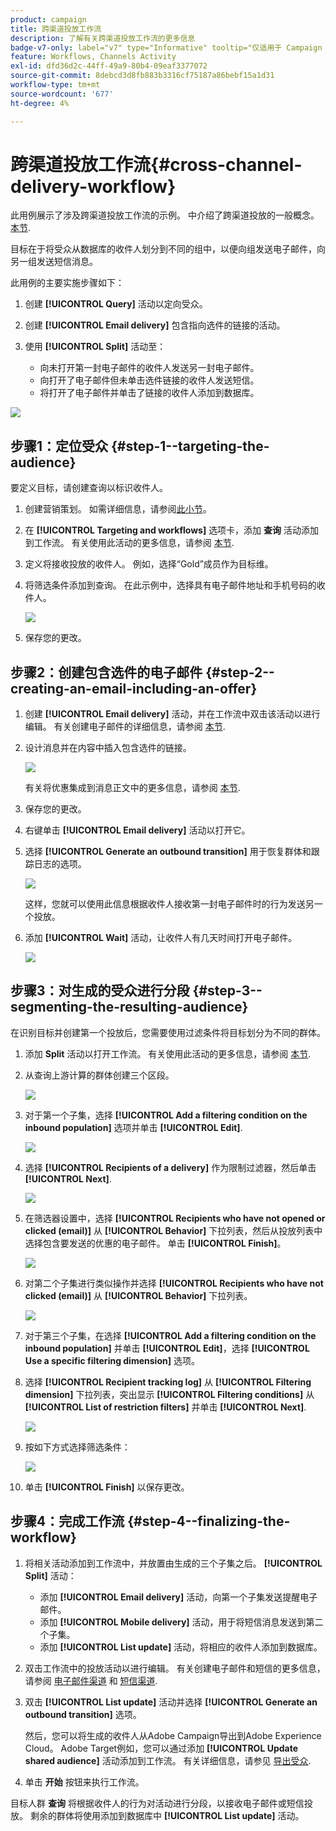 ```yaml
---
product: campaign
title: 跨渠道投放工作流
description: 了解有关跨渠道投放工作流的更多信息
badge-v7-only: label="v7" type="Informative" tooltip="仅适用于 Campaign Classic v7"
feature: Workflows, Channels Activity
exl-id: dfd36d2c-44ff-49a9-80b4-09eaf3377072
source-git-commit: 8debcd3d8fb883b3316cf75187a86bebf15a1d31
workflow-type: tm+mt
source-wordcount: '677'
ht-degree: 4%

---
```


# 跨渠道投放工作流{#cross-channel-delivery-workflow}



此用例展示了涉及跨渠道投放工作流的示例。 中介绍了跨渠道投放的一般概念。 [本节](cross-channel-deliveries.md).

目标在于将受众从数据库的收件人划分到不同的组中，以便向组发送电子邮件，向另一组发送短信消息。

此用例的主要实施步骤如下：

1. 创建 **[!UICONTROL Query]** 活动以定向受众。
1. 创建 **[!UICONTROL Email delivery]** 包含指向选件的链接的活动。
1. 使用 **[!UICONTROL Split]** 活动至：

   * 向未打开第一封电子邮件的收件人发送另一封电子邮件。
   * 向打开了电子邮件但未单击选件链接的收件人发送短信。
   * 将打开了电子邮件并单击了链接的收件人添加到数据库。

![](assets/wkf_cross-channel_7.png)

## 步骤1：定位受众 {#step-1--targeting-the-audience}

要定义目标，请创建查询以标识收件人。

1. 创建营销策划。 如需详细信息，请参阅[此小节](../../campaign/using/setting-up-marketing-campaigns.md#creating-a-campaign)。
1. 在 **[!UICONTROL Targeting and workflows]** 选项卡，添加 **查询** 活动添加到工作流。 有关使用此活动的更多信息，请参阅 [本节](query.md).
1. 定义将接收投放的收件人。 例如，选择“Gold”成员作为目标维。
1. 将筛选条件添加到查询。 在此示例中，选择具有电子邮件地址和手机号码的收件人。

   ![](assets/wkf_cross-channel_3.png)

1. 保存您的更改。

## 步骤2：创建包含选件的电子邮件 {#step-2--creating-an-email-including-an-offer}

1. 创建 **[!UICONTROL Email delivery]** 活动，并在工作流中双击该活动以进行编辑。 有关创建电子邮件的详细信息，请参阅 [本节](../../delivery/using/about-email-channel.md).
1. 设计消息并在内容中插入包含选件的链接。

   ![](assets/wkf_cross-channel_1.png)

   有关将优惠集成到消息正文中的更多信息，请参阅 [本节](../../interaction/using/integrating-an-offer-via-the-wizard.md#delivering-with-a-call-to-the-offer-engine).

1. 保存您的更改。
1. 右键单击 **[!UICONTROL Email delivery]** 活动以打开它。
1. 选择 **[!UICONTROL Generate an outbound transition]** 用于恢复群体和跟踪日志的选项。

   ![](assets/wkf_cross-channel_2.png)

   这样，您就可以使用此信息根据收件人接收第一封电子邮件时的行为发送另一个投放。

1. 添加 **[!UICONTROL Wait]** 活动，让收件人有几天时间打开电子邮件。

   ![](assets/wkf_cross-channel_4.png)

## 步骤3：对生成的受众进行分段 {#step-3--segmenting-the-resulting-audience}

在识别目标并创建第一个投放后，您需要使用过滤条件将目标划分为不同的群体。

1. 添加 **Split** 活动以打开工作流。 有关使用此活动的更多信息，请参阅 [本节](split.md).
1. 从查询上游计算的群体创建三个区段。

   ![](assets/wkf_cross-channel_6.png)

1. 对于第一个子集，选择 **[!UICONTROL Add a filtering condition on the inbound population]** 选项并单击 **[!UICONTROL Edit]**.

   ![](assets/wkf_cross-channel_8.png)

1. 选择 **[!UICONTROL Recipients of a delivery]** 作为限制过滤器，然后单击 **[!UICONTROL Next]**.

   ![](assets/wkf_cross-channel_9.png)

1. 在筛选器设置中，选择 **[!UICONTROL Recipients who have not opened or clicked (email)]** 从 **[!UICONTROL Behavior]** 下拉列表，然后从投放列表中选择包含要发送的优惠的电子邮件。 单击 **[!UICONTROL Finish]**。

   ![](assets/wkf_cross-channel_10.png)

1. 对第二个子集进行类似操作并选择 **[!UICONTROL Recipients who have not clicked (email)]** 从 **[!UICONTROL Behavior]** 下拉列表。

   ![](assets/wkf_cross-channel_11.png)

1. 对于第三个子集，在选择 **[!UICONTROL Add a filtering condition on the inbound population]** 并单击 **[!UICONTROL Edit]**，选择 **[!UICONTROL Use a specific filtering dimension]** 选项。
1. 选择 **[!UICONTROL Recipient tracking log]** 从 **[!UICONTROL Filtering dimension]** 下拉列表，突出显示 **[!UICONTROL Filtering conditions]** 从 **[!UICONTROL List of restriction filters]** 并单击 **[!UICONTROL Next]**.

   ![](assets/wkf_cross-channel_12.png)

1. 按如下方式选择筛选条件：

   ![](assets/wkf_cross-channel_13.png)

1. 单击 **[!UICONTROL Finish]** 以保存更改。

## 步骤4：完成工作流 {#step-4--finalizing-the-workflow}

1. 将相关活动添加到工作流中，并放置由生成的三个子集之后。 **[!UICONTROL Split]** 活动：

   * 添加 **[!UICONTROL Email delivery]** 活动，向第一个子集发送提醒电子邮件。
   * 添加 **[!UICONTROL Mobile delivery]** 活动，用于将短信消息发送到第二个子集。
   * 添加 **[!UICONTROL List update]** 活动，将相应的收件人添加到数据库。

1. 双击工作流中的投放活动以进行编辑。 有关创建电子邮件和短信的更多信息，请参阅 [电子邮件渠道](../../delivery/using/about-email-channel.md) 和 [短信渠道](../../delivery/using/sms-channel.md).
1. 双击 **[!UICONTROL List update]** 活动并选择 **[!UICONTROL Generate an outbound transition]** 选项。

   然后，您可以将生成的收件人从Adobe Campaign导出到Adobe Experience Cloud。 Adobe Target例如，您可以通过添加 **[!UICONTROL Update shared audience]** 活动添加到工作流。 有关详细信息，请参见 [导出受众](../../integrations/using/importing-and-exporting-audiences.md#exporting-an-audience).

1. 单击 **开始** 按钮来执行工作流。

目标人群 **查询** 将根据收件人的行为对活动进行分段，以接收电子邮件或短信投放。 剩余的群体将使用添加到数据库中 **[!UICONTROL List update]** 活动。
